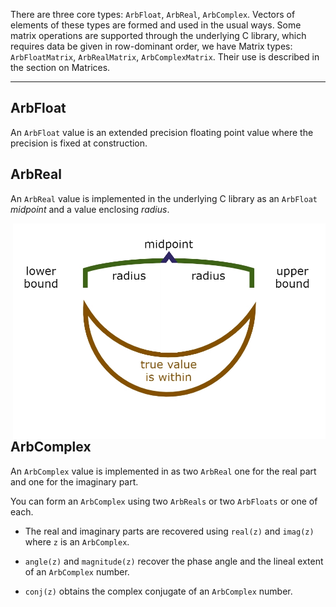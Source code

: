 There are three core types: `ArbFloat`, `ArbReal`, `ArbComplex`.  Vectors of elements of these types are formed and used in the usual ways. Some matrix operations are supported through the underlying C library, which requires data be given in row-dominant order, we have Matrix types: `ArbFloatMatrix`, `ArbRealMatrix`, `ArbComplexMatrix`.  Their use is described in the section on Matrices.

----

## ArbFloat

An `ArbFloat` value is an extended precision floating point value where the precision is fixed at construction.

## ArbReal

An `ArbReal` value is implemented in the underlying C library as an `ArbFloat` _midpoint_ and a value enclosing _radius_.

<div align="center"><img align="right" src="./assets/midrad.jpg" alt="midrad" width="500"></img></div>

## ArbComplex

An `ArbComplex` value is implemented in as two `ArbReal` one for the real part and one for the imaginary part.

You can form an `ArbComplex` using two `ArbReals` or two `ArbFloats` or one of each.

- The real and imaginary parts are recovered using `real(z)` and `imag(z)` where `z` is an `ArbComplex`.

- `angle(z)` and `magnitude(z)` recover the phase angle and the lineal extent of an `ArbComplex` number.

- `conj(z)` obtains the complex conjugate of an `ArbComplex` number.
